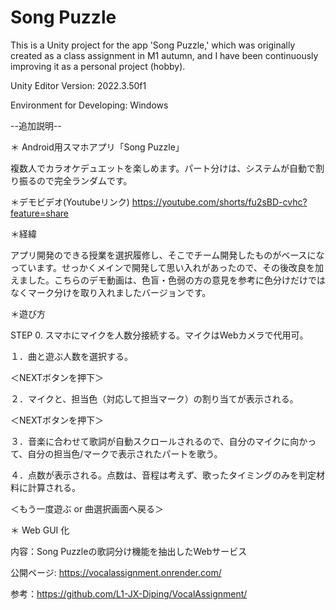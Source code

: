 # Song Puzzle

This is a Unity project for the app 'Song Puzzle,' which was originally created as a class assignment in M1 autumn, and I have been continuously improving it as a personal project (hobby).

Unity Editor Version: 2022.3.50f1

Environment for Developing: Windows

--追加説明--

＊ Android用スマホアプリ「Song Puzzle」

複数人でカラオケデュエットを楽しめます。パート分けは、システムが自動で割り振るので完全ランダムです。

＊デモビデオ(Youtubeリンク)
https://youtube.com/shorts/fu2sBD-cvhc?feature=share

＊経緯

アプリ開発のできる授業を選択履修し、そこでチーム開発したものがベースになっています。せっかくメインで開発して思い入れがあったので、その後改良を加えました。こちらのデモ動画は、色盲・色弱の方の意見を参考に色分けだけではなくマーク分けを取り入れましたバージョンです。

＊遊び方

STEP 0. スマホにマイクを人数分接続する。マイクはWebカメラで代用可。

１．曲と遊ぶ人数を選択する。

＜NEXTボタンを押下＞

２．マイクと、担当色（対応して担当マーク）の割り当てが表示される。

＜NEXTボタンを押下＞

３．音楽に合わせて歌詞が自動スクロールされるので、自分のマイクに向かって、自分の担当色/マークで表示されたパートを歌う。

４．点数が表示される。点数は、音程は考えず、歌ったタイミングのみを判定材料に計算される。

＜もう一度遊ぶ or 曲選択画面へ戻る＞

＊ Web GUI 化

内容：Song Puzzleの歌詞分け機能を抽出したWebサービス

公開ページ: https://vocalassignment.onrender.com/

参考：https://github.com/L1-JX-Diping/VocalAssignment/
